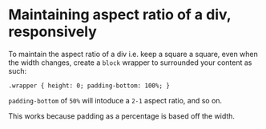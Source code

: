 # Maintaining aspect ratio of a div, responsively

To maintain the aspect ratio of a div i.e. keep a square a square, even when the width changes, create a `block` wrapper to surrounded your content  as such:

`.wrapper {
  height: 0;
  padding-bottom: 100%;
}`

`padding-bottom` of `50%` will intoduce a `2-1` aspect ratio, and so on.

This works because padding as a percentage is based off the width.
